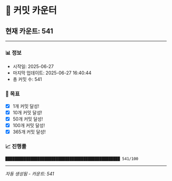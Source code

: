 # 🔢 커밋 카운터

## 현재 카운트: 541

---

### 📊 정보
- 시작일: 2025-06-27
- 마지막 업데이트: 2025-06-27 16:40:44
- 총 커밋 수: 541

### 🎯 목표
- [x] 1개 커밋 달성!
- [x] 10개 커밋 달성!
- [x] 50개 커밋 달성!
- [x] 100개 커밋 달성!
- [x] 365개 커밋 달성!

### 📈 진행률
```
██████████████████████████████████████████████████ 541/100
```

---
*자동 생성됨 - 카운트: 541*
